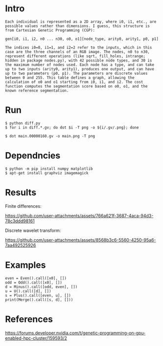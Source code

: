 # Intro

```
Each individual is represented as a 2D array, where i0, i1, etc., are
possible values rather than dimensions. I guess, this structure is
from Cartesian Genetic Programming (CGP):

gen[i0, i1, i2, n0 ... n30, o0, o1][node_type, arity0, arity1, p0, p1]

The indices i0=0, i1=1, and i2=2 refer to the inputs, which in this
case are the three channels of an RGB image. The nodes, n0 to n30,
represent different operations (like sqrt, fill_holes, intrange;
hidden in package nodes.py), with 42 possible node types, and 30 is
the maximum number of nodes used. Each node has a type, and can take
up to two inputs (arity0, arity1), produces one output, and can have
up to two parameters (p0, p1). The parameters are discrete values
between 0 and 255. This table defines a graph, allowing the
calculation of o0 and o1 starting from i0, i1, and i2. The cost
function computes the segmentation score based on o0, o1, and the
known reference segmentation.
```

# Run

```
$ python diff.py
$ for i in diff.*.gv; do dot $i -T png -o ${i/.gv/.png}; done
```

```
$ dot main.00000160.gv -o main.png -T png
```

# Dependncies

```
$ python -m pip install numpy matplotlib
$ apt-get install graphviz imagemagick
```

# Results

Finite differences:

https://github.com/user-attachments/assets/766a621f-3687-4aca-94d3-78c3ddd98161

Discrete wavelet transform:

https://github.com/user-attachments/assets/8568b3c6-5560-4250-95a6-7aa492525926

# Examples


```
even = Even().call([x0], [])
odd = Odd().call([x0], [])
d = Minus().call([odd, even], [])
u = U().call([d], [])
s = Plus().call([even, u], [])
print(Merge().call([s, d], []))
```

# References

<https://forums.developer.nvidia.com/t/genetic-programming-on-gpu-enabled-hpc-cluster/159593/2>